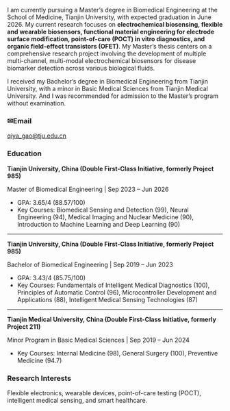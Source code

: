 
I am currently pursuing a Master’s degree in Biomedical Engineering at the School of Medicine, Tianjin University, with expected graduation in June 2026.  My current research focuses on **electrochemical biosensing, flexible and wearable biosensors, functional material engineering for electrode surface modification, point-of-care (POCT) in vitro diagnostics, and organic field-effect transistors (OFET)**. My Master’s thesis centers on a comprehensive research project involving the development of multiple multi-channel, multi-modal electrochemical biosensors for disease biomarker detection across various biological fluids. 

I received my Bachelor’s degree in Biomedical Engineering from Tianjin University, with a minor in Basic Medical Sciences from Tianjin Medical University. And I was recommended for admission to the Master’s program without examination.

### **✉Email**  
[qiya_gao@tju.edu.cn](mailto:qiya_gao@tju.edu.cn)


### **Education**  
**Tianjin University, China (Double First-Class Initiative, formerly Project 985)**

Master of Biomedical Engineering | Sep 2023 – Jun 2026
- GPA: 3.65/4 (88.57/100)
- Key Courses: Biomedical Sensing and Detection (99), Neural Engineering (94), Medical Imaging and Nuclear Medicine (90), Introduction to Machine Learning and Deep Learning (90)

---

**Tianjin University, China (Double First-Class Initiative, formerly Project 985)**

Bachelor of Biomedical Engineering | Sep 2019 – Jun 2023
- GPA: 3.43/4 (85.75/100)  
- Key Courses: Fundamentals of Intelligent Medical Diagnostics (100), Principles of Automatic Control (96), Microcontroller Development and Applications (88), Intelligent Medical Sensing Technologies (87)

---

**Tianjin Medical University, China (Double First-Class Initiative, formerly Project 211)**

Minor Program in Basic Medical Sciences | Sep 2019 – Jun 2024
- Key Courses: Internal Medicine (98), General Surgery (100), Preventive Medicine (94.7)

### **Research Interests**  
Flexible electronics, wearable devices, point-of-care testing (POCT), intelligent medical sensing, and smart healthcare.
